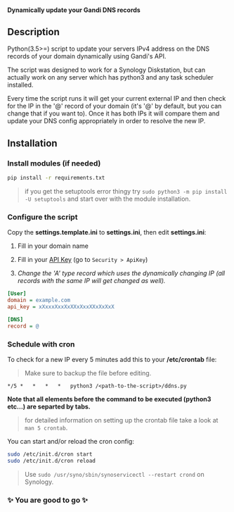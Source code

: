 #### Dynamically update your Gandi DNS records

## Description
Python(3.5>=) script to update your servers IPv4 address on the DNS records of your domain dynamically using Gandi's API.

The script was designed to work for a Synology Diskstation, but can actually work on any server which has python3 and any task scheduler installed.

Every time the script runs it will get your current external IP and then check for the IP in the '@' record of your domain (it's '@' by default, but you can change that if you want to). Once it has both IPs it will compare them and update your DNS config appropriately in order to resolve the new IP.

## Installation
### Install modules (if needed)
```bash
pip install -r requirements.txt
```
> if you get the setuptools error thingy try `sudo python3 -m pip install -U setuptools` and start over with the module installation.

### Configure the script
Copy the **settings.template.ini** to **settings.ini**, then edit **settings.ini**:
1. Fill in your domain name
2. Fill in your [API Key](https://account.gandi.net/) (go to `Security > ApiKey`)

3. *Change the 'A' type record which uses the dynamically changing IP (all records with the same IP will get changed as well).*

```ini
[User]
domain = example.com
api_key = xXxxxXxxXxXXxXxxXXxXxXxX

[DNS]
record = @
```

### Schedule with cron
To check for a new IP every 5 minutes add this to your **/etc/crontab** file:
> Make sure to backup the file before editing.

```text
*/5	*	*	*	*	python3 /<path-to-the-script>/ddns.py
```
**Note that all elements before the command to be executed (python3 etc...) are separted by tabs.**
> for detailed information on setting up the crontab file take a look at `man 5 crontab`.

You can start and/or reload the cron config:
```bash
sudo /etc/init.d/cron start
sudo /etc/init.d/cron reload
```
> Use `sudo /usr/syno/sbin/synoservicectl --restart crond` on Synology.

### :sparkles: You are good to go :sparkles:
